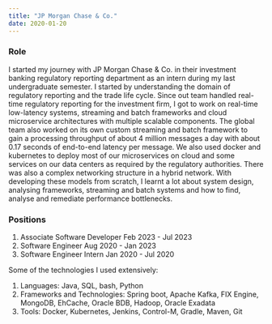 ```yaml
---
title: "JP Morgan Chase & Co."
date: 2020-01-20
---
```


### Role
I started my journey with JP Morgan Chase & Co. in their investment banking regulatory reporting department as an intern during my last undergraduate semester. I started by understanding the domain of regulatory reporting and the trade life cycle. Since out team handled real-time regulatory reporting for the investment firm, I got to work on real-time low-latency systems, streaming and batch frameworks and cloud microservice architectures with multiple scalable components. The global team also worked on its own custom streaming and batch framework to gain a processing throughput of about 4 million messages a day with about 0.17 seconds of end-to-end latency per message. We also used docker and kubernetes to deploy most of our microservices on cloud and some services on our data centers as required by the regulatory authorities. There was also a complex networking structure in a hybrid network. With developing these models from scratch, I learnt a lot about system design, analysing frameworks, streaming and batch systems and how to find, analyse and remediate performance bottlenecks.

### Positions
1. Associate Software Developer     Feb 2023 - Jul 2023
2. Software Engineer                Aug 2020 - Jan 2023
3. Software Engineer Intern         Jan 2020 - Jul 2020

Some of the technologies I used extensively:
1. Languages: Java, SQL, bash, Python
2. Frameworks and Technologies: Spring boot, Apache Kafka, FIX Engine, MongoDB, EhCache, Oracle BDB, Hadoop, Oracle Exadata
3. Tools: Docker, Kubernetes, Jenkins, Control-M, Gradle, Maven, Git